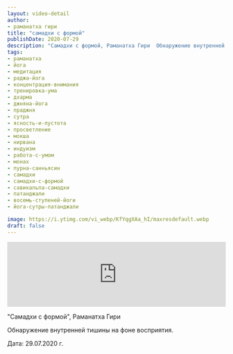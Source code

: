 ```yaml
---
layout: video-detail
author:
- раманатха гири
title: "самадхи с формой"
publishDate: 2020-07-29
description: "Самадхи с формой, Раманатха Гири  Обнаружение внутренней тишины на фоне восприятия.   Дата  29.07.2020 г."
tags: 
- раманатха
- йога
- медитация
- раджа-йога
- концентрация-внимания
- тренировка-ума
- дхарма
- джняна-йога
- праджня
- сутра
- ясность-и-пустота
- просветление
- мокша
- нирвана
- индуизм
- работа-с-умом
- монах
- пурна-санньясин
- самадхи
- самадхи-с-формой
- савикальпа-самадхи
- патанджали
- восемь-ступеней-йоги
- йога-сутры-патанджали

image: https://i.ytimg.com/vi_webp/KfYqgXAa_hI/maxresdefault.webp
draft: false
---
```


<iframe width="100%" src="https://www.youtube.com/embed/KfYqgXAa_hI" frameborder="0" allowfullscreen=""></iframe> 

 "Самадхи с формой", Раманатха Гири

 Обнаружение внутренней тишины на фоне восприятия.  

 Дата: 29.07.2020 г.

  

 